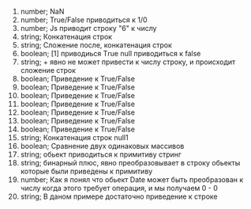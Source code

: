 1. number; NaN
2. number;  True/False приводиться к 1/0
3. number; Js приводит строку "6" к числу 
4. string; Конкатенация строк
5. string; Cложение после, конкатенация строк
6. boolean; [1] приводиься Тrue null приводиться к false 
7. string;  + явно не может привести к числу строку, и происходит сложение строк 
8. boolean; Приведение к True/False 
9. boolean; Приведение к True/False 
10. boolean; Приведение к True/False 
11. boolean; Приведение к True/False 
12. boolean; Приведение к True/False 
13. boolean; Приведение к True/False 
14. boolean; Приведение к True/False 
15. string; Конкатенация строк null1
16. boolean; Сравнение двух одинаковых массивов 
17. string; обьект приводиться к примитиву стринг 
18. string; бинарный плюс, явно преобразовывает в строку обьекты которые были приведены к примитиву
19. number; Как я понял что обьект Date может быть преобразован к числу когда этого требует операция, и мы получаем 0 - 0 
20. string; В даном примере достаточно приведение к строке 
